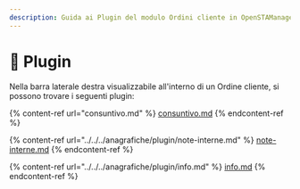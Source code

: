 ```yaml
---
description: Guida ai Plugin del modulo Ordini cliente in OpenSTAManager
---
```


# 🔧 Plugin

Nella barra laterale destra visualizzabile all'interno di un Ordine cliente, si possono trovare i seguenti plugin:

{% content-ref url="consuntivo.md" %}
[consuntivo.md](consuntivo.md)
{% endcontent-ref %}

{% content-ref url="../../../anagrafiche/plugin/note-interne.md" %}
[note-interne.md](../../../anagrafiche/plugin/note-interne.md)
{% endcontent-ref %}

{% content-ref url="../../../anagrafiche/plugin/info.md" %}
[info.md](../../../anagrafiche/plugin/info.md)
{% endcontent-ref %}
